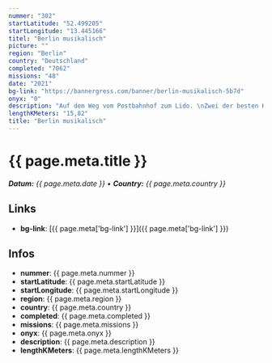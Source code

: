 ```yaml
---
nummer: "302"
startLatitude: "52.499205"
startLongitude: "13.445166"
titel: "Berlin musikalisch"
picture: ""
region: "Berlin"
country: "Deutschland"
completed: "7062"
missions: "48"
date: "2021"
bg-link: "https://bannergress.com/banner/berlin-musikalisch-5b7d"
onyx: "0"
description: "Auf dem Weg vom Postbahnhof zum Lido. \nZwei der besten Konzertlocations in Berlin."
lengthKMeters: "15,82"
title: "Berlin musikalisch"
---
```


# {{ page.meta.title }}
_**Datum:** {{ page.meta.date }} • **Country:** {{ page.meta.country }}_

## Links
- **bg-link**: [{{ page.meta['bg-link'] }}]({{ page.meta['bg-link'] }})

## Infos
- **nummer**: {{ page.meta.nummer }}
- **startLatitude**: {{ page.meta.startLatitude }}
- **startLongitude**: {{ page.meta.startLongitude }}
- **region**: {{ page.meta.region }}
- **country**: {{ page.meta.country }}
- **completed**: {{ page.meta.completed }}
- **missions**: {{ page.meta.missions }}
- **onyx**: {{ page.meta.onyx }}
- **description**: {{ page.meta.description }}
- **lengthKMeters**: {{ page.meta.lengthKMeters }}

